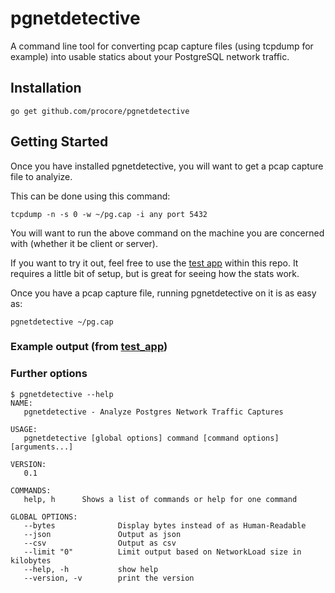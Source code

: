# pgnetdetective

A command line tool for converting pcap capture files (using tcpdump for example) into usable statics about your PostgreSQL network traffic.

## Installation

```
go get github.com/procore/pgnetdetective
```

## Getting Started

Once you have installed pgnetdetective, you will want to get a pcap capture file to analyize.

This can be done using this command:
```
tcpdump -n -s 0 -w ~/pg.cap -i any port 5432
```

You will want to run the above command on the machine you are concerned with (whether it be client
or server).

If you want to try it out, feel free to use the [test app](https://github.com/procore/pgnetdetective/tree/master/test_app) within this repo. It requires a little
bit of setup, but is great for seeing how the stats work.

Once you have a pcap capture file, running pgnetdetective on it is as easy as:
```
pgnetdetective ~/pg.cap
```

### Example output (from [test_app](https://github.com/procore/pgnetdetective/tree/master/test_app))



### Further options

```
$ pgnetdetective --help
NAME:
   pgnetdetective - Analyze Postgres Network Traffic Captures

USAGE:
   pgnetdetective [global options] command [command options] [arguments...]

VERSION:
   0.1

COMMANDS:
   help, h      Shows a list of commands or help for one command

GLOBAL OPTIONS:
   --bytes              Display bytes instead of as Human-Readable
   --json               Output as json
   --csv                Output as csv
   --limit "0"          Limit output based on NetworkLoad size in kilobytes
   --help, -h           show help
   --version, -v        print the version
```
